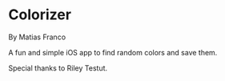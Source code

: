 # Colorizer
By Matias Franco

A fun and simple iOS app to find random colors and save them.
















Special thanks to Riley Testut.
